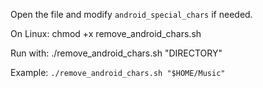 Open the file and modify ```android_special_chars``` if needed.

On Linux: chmod +x remove_android_chars.sh

Run with: ./remove_android_chars.sh "DIRECTORY"


Example: ```./remove_android_chars.sh "$HOME/Music"```
